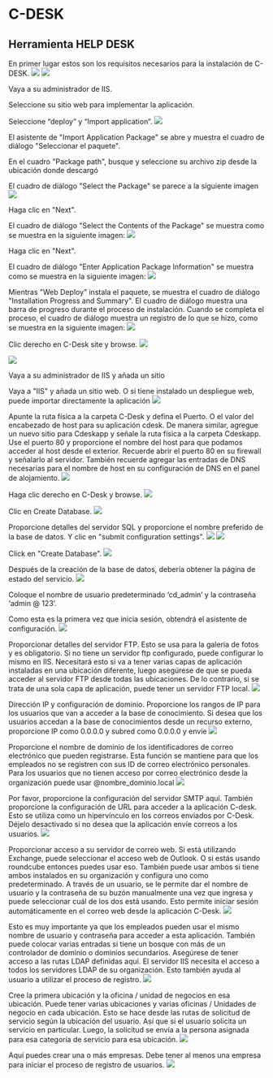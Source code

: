 # C-DESK
## Herramienta HELP DESK

En primer lugar estos son los requisitos necesarios para la instalación de C-DESK.
![](ProyectoC-DESK/imagenes/6.png)
![](ProyectoC-DESK/imagenes/7.png)

Vaya a su administrador de IIS.

Seleccione su sitio web para implementar la aplicación.

Seleccione “deploy” y “Import application”.
![](ProyectoC-DESK/imagenes/8.png)

El asistente de "Import Application Package" se abre y muestra el cuadro de diálogo "Seleccionar el paquete".

En el cuadro "Package path", busque y seleccione su archivo zip desde la ubicación donde descargó

El cuadro de diálogo "Select the Package" se parece a la siguiente imagen
![](ProyectoC-DESK/imagenes/9.png)

Haga clic en "Next".

El cuadro de diálogo "Select the Contents of the Package" se muestra como se muestra en la siguiente imagen:
![](ProyectoC-DESK/imagenes/10.png)

Haga clic en "Next".

El cuadro de diálogo "Enter Application Package Information" se muestra como se muestra en la siguiente imagen:
![](ProyectoC-DESK/imagenes/11.png)

Mientras "Web Deploy" instala el paquete, se muestra el cuadro de diálogo "Installation Progress and Summary". El cuadro de diálogo muestra una barra de progreso durante el proceso de instalación. Cuando se completa el proceso, el cuadro de diálogo muestra un registro de lo que se hizo, como se muestra en la siguiente imagen:
![](ProyectoC-DESK/imagenes/12.png)

Clic derecho en C-Desk site y browse.
![](ProyectoC-DESK/imagenes/13.png)

![](ProyectoC-DESK/imagenes/14.png)

Vaya a su administrador de IIS y añada un sitio

Vaya a "IIS" y añada un sitio web. O si tiene instalado un despliegue web, puede importar directamente la aplicación
![](ProyectoC-DESK/imagenes/15.png)

Apunte la ruta física a la carpeta C-Desk y defina el Puerto. O el valor del encabezado de host para su aplicación cdesk.
De manera similar, agregue un nuevo sitio para Cdeskapp y señale la ruta física a la carpeta Cdeskapp. Use el puerto 80 y proporcione el nombre del host para que podamos acceder al host desde el exterior. Recuerde abrir el puerto 80 en su firewall y señalarlo al servidor. También recuerde agregar las entradas de DNS necesarias para el nombre de host en su configuración de DNS en el panel de alojamiento.
![](ProyectoC-DESK/imagenes/16.png)

Haga clic derecho en C-Desk y browse.
![](ProyectoC-DESK/imagenes/22.png)

Clic en Create Database.
![](ProyectoC-DESK/imagenes/23.png)

Proporcione detalles del servidor SQL y proporcione el nombre preferido de la base de datos. Y clic en "submit configuration settings".
![](ProyectoC-DESK/imagenes/24.png)
![](ProyectoC-DESK/imagenes/25.png)

Click en "Create Database".
![](ProyectoC-DESK/imagenes/26.png)

Después de la creación de la base de datos, debería obtener la página de estado del servicio.
![](ProyectoC-DESK/imagenes/27.png)

Coloque el nombre de usuario predeterminado ‘cd_admin’ y la contraseña ‘admin @ 123’.

Como esta es la primera vez que inicia sesión, obtendrá el asistente de configuración.
![](ProyectoC-DESK/imagenes/28.png)

Proporcionar detalles del servidor FTP. Esto se usa para la galería de fotos y es obligatorio. Si no tiene un servidor ftp configurado, puede configurar lo mismo en IIS. Necesitará esto si va a tener varias capas de aplicación instaladas en una ubicación diferente, luego asegúrese de que se pueda acceder al servidor FTP desde todas las ubicaciones. De lo contrario, si se trata de una sola capa de aplicación, puede tener un servidor FTP local.
![](ProyectoC-DESK/imagenes/29.png)

Dirección IP y configuración de dominio. Proporcione los rangos de IP para los usuarios que van a acceder a la base de conocimiento.
Si desea que los usuarios accedan a la base de conocimientos desde un recurso externo, proporcione IP como 0.0.0.0 y subred como 0.0.0.0 y envíe
![](ProyectoC-DESK/imagenes/31.png)

Proporcione el nombre de dominio de los identificadores de correo electrónico que pueden registrarse. Esta función se mantiene para que los empleados no se registren con sus ID de correo electrónico personales. Para los usuarios que no tienen acceso por correo electrónico desde la organización puede usar @nombre_dominio.local
![](ProyectoC-DESK/imagenes/32.png)

Por favor, proporcione la configuración del servidor SMTP aquí. También proporcione la configuración de URL para acceder a la aplicación C-desk. Esto se utiliza como un hipervínculo en los correos enviados por C-Desk. Déjelo desactivado si no desea que la aplicación envíe correos a los usuarios.
![](ProyectoC-DESK/imagenes/33.png)

Proporcionar acceso a su servidor de correo web. Si está utilizando Exchange, puede seleccionar el acceso web de Outlook. O si estás usando roundcube entonces puedes usar eso. También puede usar ambos si tiene ambos instalados en su organización y configura uno como predeterminado. A través de un usuario, se le permite dar el nombre de usuario y la contraseña de su buzón manualmente una vez que ingresa y puede seleccionar cuál de los dos está usando. Esto permite iniciar sesión automáticamente en el correo web desde la aplicación C-Desk.
![](ProyectoC-DESK/imagenes/34.png)

Esto es muy importante ya que los empleados pueden usar el mismo nombre de usuario y contraseña para acceder a esta aplicación. También puede colocar varias entradas si tiene un bosque con más de un controlador de dominio o dominios secundarios. Asegúrese de tener acceso a las rutas LDAP definidas aquí. El servidor IIS necesita el acceso a todos los servidores LDAP de su organización. Esto también ayuda al usuario a utilizar el proceso de registro.
![](ProyectoC-DESK/imagenes/35.png)

Cree la primera ubicación y la oficina / unidad de negocios en esa ubicación. Puede tener varias ubicaciones y varias oficinas / Unidades de negocio en cada ubicación. Esto se hace desde las rutas de solicitud de servicio según la ubicación del usuario. Así que si el usuario solicita un servicio en particular. Luego, la solicitud se envía a la persona asignada para esa categoría de servicio para esa ubicación.
![](ProyectoC-DESK/imagenes/36.png)

Aquí puedes crear una o más empresas. Debe tener al menos una empresa para iniciar el proceso de registro de usuarios.
![](ProyectoC-DESK/imagenes/37.png)

